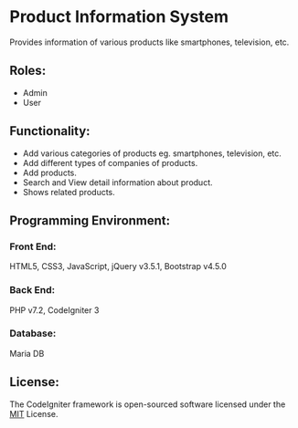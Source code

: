# Product Information System
Provides information of various products like smartphones, television, etc.

## Roles:
* Admin
* User

## Functionality:
* Add various categories of products eg. smartphones, television, etc.
* Add different types of companies of products.
* Add products.
* Search and View detail information about product.
* Shows related products. 


## Programming Environment:

### Front End:
HTML5, CSS3, JavaScript, jQuery v3.5.1, Bootstrap v4.5.0

### Back End:
PHP v7.2, CodeIgniter 3

### Database:
Maria DB

## License:
The CodeIgniter framework is open-sourced software licensed under the [MIT](https://choosealicense.com/licenses/mit/) License.
